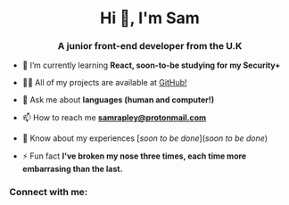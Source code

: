 <h1 align="center">Hi 👋, I'm Sam</h1>
<h3 align="center">A junior front-end developer from the U.K</h3>

- 🌱 I’m currently learning **React, soon-to-be studying for my Security+**

- 👨‍💻 All of my projects are available at [GitHub!](GitHub!)

- 💬 Ask me about **languages (human and computer!)**

- 📫 How to reach me **samrapley@protonmail.com**

- 📄 Know about my experiences [*soon to be done*](*soon to be done*)

- ⚡ Fun fact **I've broken my nose three times, each time more embarrasing than the last.**

<h3 align="left">Connect with me:</h3>
<p align="left">
<a
 href="https://linkedin.com/in/sam rapley" target="blank"><img 
align="center" 

